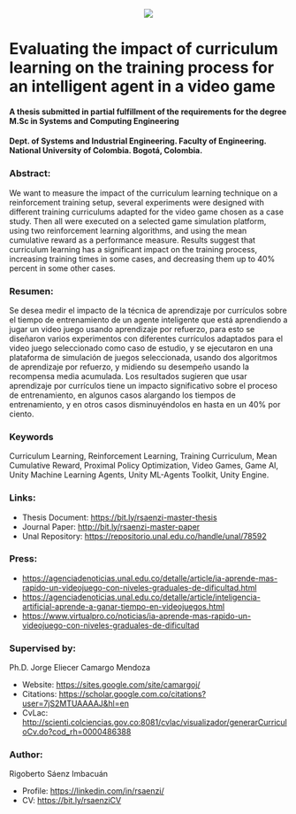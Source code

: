 <p align="center"><img src="/Banner.png"></p>

# Evaluating the impact of curriculum learning on the training process for an intelligent agent in a video game
#### A thesis submitted in partial fulfillment of the requirements for the degree M.Sc in Systems and Computing Engineering
#### Dept. of Systems and Industrial Engineering. Faculty of Engineering. National University of Colombia. Bogotá, Colombia.

### Abstract:
We want to measure the impact of the curriculum learning technique on a reinforcement training setup, several experiments were designed with different training curriculums adapted for the video game chosen as a case study. Then all were executed on a selected game simulation platform, using two reinforcement learning algorithms, and using the mean cumulative reward as a performance measure. Results suggest that curriculum learning has a significant impact on the training process, increasing training times in some cases, and decreasing them up to 40% percent in some other cases.

### Resumen:
Se desea medir el impacto de la técnica de aprendizaje por currículos sobre el tiempo de entrenamiento de un agente inteligente que está aprendiendo a jugar un video juego usando aprendizaje por refuerzo, para esto se diseñaron varios experimentos con diferentes currículos adaptados para el video juego seleccionado como caso de estudio, y se ejecutaron en una plataforma de simulación de juegos seleccionada, usando dos algoritmos de aprendizaje por refuerzo, y midiendo su desempeño usando la recompensa media acumulada. Los resultados sugieren que usar aprendizaje por currículos tiene un impacto significativo sobre el proceso de entrenamiento, en algunos casos alargando los tiempos de entrenamiento, y en otros casos disminuyéndolos en hasta en un 40% por ciento.

### Keywords
Curriculum Learning, Reinforcement Learning, Training Curriculum, Mean Cumulative Reward, Proximal Policy Optimization, Video Games, Game AI, Unity Machine Learning Agents, Unity ML-Agents Toolkit, Unity Engine. 

### Links:
* Thesis Document: https://bit.ly/rsaenzi-master-thesis
* Journal Paper: http://bit.ly/rsaenzi-master-paper
* Unal Repository: https://repositorio.unal.edu.co/handle/unal/78592

### Press:
* https://agenciadenoticias.unal.edu.co/detalle/article/ia-aprende-mas-rapido-un-videojuego-con-niveles-graduales-de-dificultad.html
* https://agenciadenoticias.unal.edu.co/detalle/article/inteligencia-artificial-aprende-a-ganar-tiempo-en-videojuegos.html
* https://www.virtualpro.co/noticias/ia-aprende-mas-rapido-un-videojuego-con-niveles-graduales-de-dificultad

### Supervised by:
Ph.D. Jorge Eliecer Camargo Mendoza
* Website: https://sites.google.com/site/camargoj/
* Citations: https://scholar.google.com.co/citations?user=7jS2MTUAAAAJ&hl=en
* CvLac: http://scienti.colciencias.gov.co:8081/cvlac/visualizador/generarCurriculoCv.do?cod_rh=0000486388

### Author:
Rigoberto Sáenz Imbacuán
* Profile: https://linkedin.com/in/rsaenzi/
* CV: https://bit.ly/rsaenziCV
